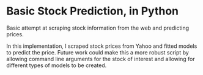 # Basic Stock Prediction, in Python
Basic attempt at scraping stock information from the web and predicting prices.

In this implementation, I scraped stock prices from Yahoo and fitted models to predict the price. Future work could make this a more robust script by allowing command line arguments for the stock of interest and allowing for different types of models to be created. 
